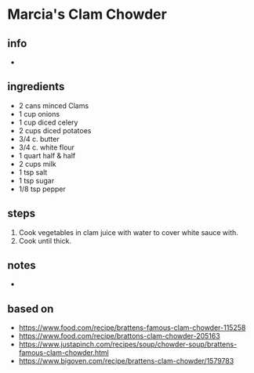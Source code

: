 # Marcia's Clam Chowder

## info  
* 
## ingredients
* 2 cans minced Clams  
* 1 cup onions
* 1 cup diced celery
* 2 cups diced potatoes  
* 3/4 c. butter 
* 3/4 c. white flour  
* 1 quart half & half  
* 2 cups milk  
* 1 tsp salt
* 1 tsp sugar
* 1/8 tsp pepper 

## steps  
1. Cook vegetables in clam juice with water to cover white sauce with.
2. Cook until thick.

## notes  
* 

## based on  
* https://www.food.com/recipe/brattens-famous-clam-chowder-115258
* https://www.food.com/recipe/brattons-clam-chowder-205163
* https://www.justapinch.com/recipes/soup/chowder-soup/brattens-famous-clam-chowder.html
* https://www.bigoven.com/recipe/brattens-clam-chowder/1579783
